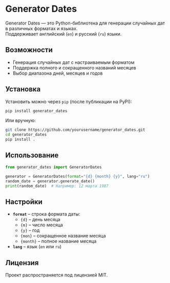 # Generator Dates

Generator Dates — это Python-библиотека для генерации случайных дат в различных форматах и языках.  
Поддерживает английский (`en`) и русский (`ru`) языки.

## Возможности

- Генерация случайных дат с настраиваемым форматом
- Поддержка полного и сокращенного названий месяцев
- Выбор диапазона дней, месяцев и годов

## Установка

Установить можно через `pip` (после публикации на PyPI):

```sh
pip install generator_dates
```

Или вручную:

```sh
git clone https://github.com/yourusername/generator_dates.git
cd generator_dates
pip install .
```

## Использование

```python
from generator_dates import GeneratorDates

generator = GeneratorDates(format="{d} {month} {y}", lang="ru")
random_date = generator.generate_date()
print(random_date)  # Например: 12 марта 1987
```

## Настройки

- **`format`** – строка формата даты:
  - `{d}` – день месяца
  - `{m}` – число месяца
  - `{y}` – год
  - `{mon}` – сокращенное название месяца
  - `{month}` – полное название месяца
- **`lang`** – язык (`en` или `ru`)

## Лицензия

Проект распространяется под лицензией MIT.
